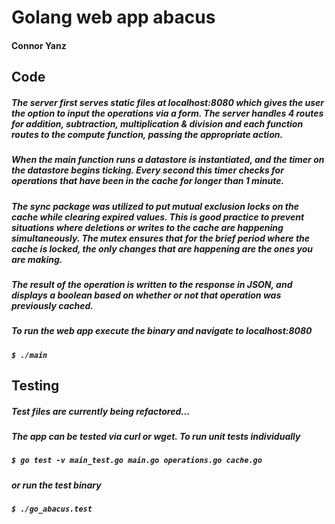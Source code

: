 
# Golang web app abacus
#### Connor Yanz

## Code
##### The server first serves static files at localhost:8080 which gives the user the option to input the operations via a form. The server handles 4 routes for addition, subtraction, multiplication & division and each function routes to the compute function, passing the appropriate action.
##### When the main function runs a datastore is instantiated, and the timer on the datastore begins ticking. Every second this timer checks for operations that have been in the cache for longer than 1 minute.
##### The sync package was utilized to put mutual exclusion locks on the cache while clearing expired values.  This is good practice to prevent situations where deletions or writes to the cache are happening simultaneously.  The mutex ensures that for the brief period where the cache is locked, the only changes that are happening are the ones you are making.
##### The result of the operation is written to the response in JSON, and displays a boolean based on whether or not that operation was previously cached.

##### To run the web app execute the binary and navigate to localhost:8080
##### ``` $ ./main ```

## Testing
##### Test files are currently being refactored...
##### The app can be tested via curl or wget. To run unit tests individually
##### ``` $ go test -v main_test.go main.go operations.go cache.go ```
##### or run the test binary
##### ``` $ ./go_abacus.test ```


